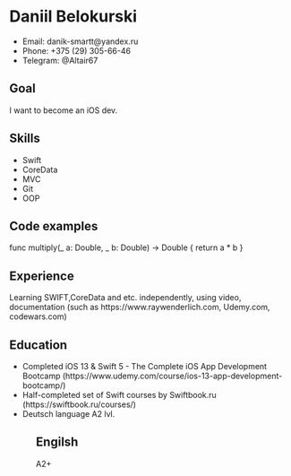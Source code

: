 <h1> Daniil Belokurski </h1>
<ul>
  <li>Email: danik-smartt@yandex.ru</li>
  <li>Phone: +375 (29) 305-66-46</li>
  <li>Telegram: @Altair67</li>
</ul>

<h2>Goal</h2>
I want to become an iOS dev.

<h2 id="skills">Skills</h2>
<ul>
  <li>Swift</li>
  <li>CoreData</li>
  <li>MVC</li>
  <li>Git</li>
  <li>OOP</li>
</ul>

<h2>Code examples</h2>
func multiply(_ a: Double, _ b: Double) -> Double {
   return a * b
}

<h2>Experience</h2>
Learning SWIFT,CoreData and etc. independently, using video, documentation (such as https://www.raywenderlich.com, Udemy.com, codewars.com)

<h2>Education</h2>
<ul>
   <li> Completed iOS 13 & Swift 5 - The Complete iOS App Development Bootcamp (https://www.udemy.com/course/ios-13-app-development-bootcamp/)
   <li> Half-completed set of Swift courses by Swiftbook.ru (https://swiftbook.ru/courses/)
   <li> Deutsch language A2 lvl.
<ul>
<h2>Engilsh</h2>
A2+
